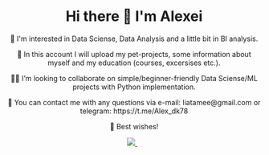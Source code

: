 <h1 align='center'>
  Hi there 👋 I'm Alexei
</h1>
<p align='center'>
  👀  I'm interested in Data Sciense, Data Analysis and a little bit in BI analysis.
</p>
<p align='center'>
  💪  In this account I will upload my pet-projects, some information about myself and my education (courses, excersises etc.).
</p>
<p align='center'>
  🙋‍♂️  I’m looking to collaborate on simple/beginner-friendly Data Sciense/ML projects with Python implementation.
</p>
<p align='center'>
  💬  You can contact me with any questions via e-mail: liatamee@gmail.com or telegram: https://t.me/Alex_dk78
</p>
<p align='center'>
  🤝  Best wishes!
</p>

<p align='center'>
  
  <a href="https://www.linkedin.com/in/alexei-borovoy-316a3b237/ ">
    <img src="https://img.shields.io/badge/linkedin-%230077B5.svg?&style=for-the-badge&logo=linkedin&logoColor=white" />
  </a>&nbsp;&nbsp;

</p>

